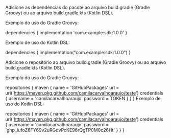 Adicione as dependências do pacote ao arquivo build.gradle (Gradle Groovy) ou ao arquivo build.gradle.kts (Kotlin DSL).

Exemplo do uso do Gradle Groovy:

dependencies {
    implementation 'com.example:sdk:1.0.0'
}

Exemplo de uso do Kotlin DSL:

dependencies {
    implementation("com.example:sdk:1.0.0")
}

Adicione o repositório ao arquivo build.gradle (Gradle Groovy) ou ao arquivo build.gradle.kts (Kotlin DSL).

Exemplo do uso do Gradle Groovy:

repositories {
    maven {
    		name = 'GitHubPackages'
    		url = uri('https://maven.pkg.github.com/camilacarvalhoaraujo/teste')
    		credentials {
      			username = 'camilacarvalhoaraujo'
      			password = TOKEN
    		}
	}
}
Exemplo de uso do Kotlin DSL:

repositories {
    maven {
        name = 'GitHubPackages'
  		  url = uri('https://maven.pkg.github.com/camilacarvalhoaraujo/teste')
        credentials {
            username = 'camilacarvalhoaraujo'
  			    password = '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'
        }
    }
}
